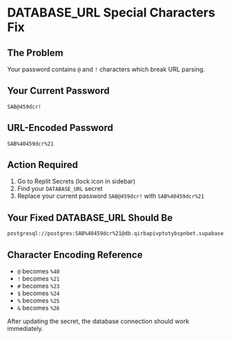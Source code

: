 # DATABASE_URL Special Characters Fix

## The Problem
Your password contains `@` and `!` characters which break URL parsing.

## Your Current Password
`SAB@459dcr!`

## URL-Encoded Password
`SAB%40459dcr%21`

## Action Required
1. Go to Replit Secrets (lock icon in sidebar)
2. Find your `DATABASE_URL` secret
3. Replace your current password `SAB@459dcr!` with `SAB%40459dcr%21`

## Your Fixed DATABASE_URL Should Be
```
postgresql://postgres:SAB%40459dcr%21@db.qirbapivptotybspnbet.supabase.co:6543/postgres
```

## Character Encoding Reference
- `@` becomes `%40`
- `!` becomes `%21`
- `#` becomes `%23`
- `$` becomes `%24`
- `%` becomes `%25`
- `&` becomes `%26`

After updating the secret, the database connection should work immediately.